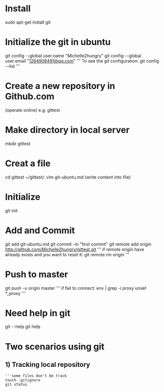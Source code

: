 # Install
sudo apt-get install git

# Initialize the git in ubuntu
git config --global user.name "Michelle2hungry"
git config --global user.email "1264908491@qq.com"
'''
    To see the git configuration:
        git config --list
'''

# Create a new repository in Github.com
(operate online)
e.g. gittest

# Make directory in local server
mkdir gittest

# Creat a file
cd gittest
~/gittest/: vim git-ubuntu.md
(write content into file)

# Initialize
git init

# Add and Commit
git add git-ubuntu.md
git commit -m "first commit"
git remote add origin http://github.com/Michelle2hungry/gittest.git
'''
    if remote origin have already exists and you want to reset it:
        git remote rm origin
'''

# Push to master
git push -u origin master
'''
    if fail to connect:
        env | grep -i proxy
        unset *_proxy
'''

# Need help in git
git <verb> --help
git help <verb>

# Two scenarios using git
## 1) Tracking local repository
    '''some files don't be track
    touch .gitignore
    git status
